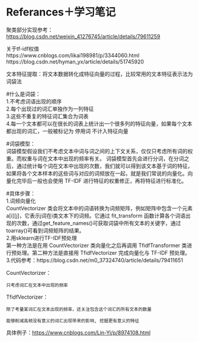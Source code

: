 # Referances＋学习笔记
聚类部分实现参考：
https://blog.csdn.net/weixin_41276745/article/details/79611259
<p>
关于tf-idf权值<br>
https://www.cnblogs.com/likai198981/p/3344060.html<br>
https://blog.csdn.net/hyman_yx/article/details/51745920<br>
</p>
<p>
文本特征提取：将文本数据转化成特征向量的过程，比较常用的文本特征表示法为词袋法

#什么是词袋：<br>
1.不考虑词语出现的顺序<br>
2.每个出现过的词汇单独作为一列特征<br>
3.这些不重复的特征词汇集合为词表<br>
4.每一个文本都可以在很长的词表上统计出一个很多列的特征向量，如果每个文本都出现的词汇，一般被标记为 停用词 不计入特征向量<br>
<p>
#词袋模型：<br>
    词袋模型假设我们不考虑文本中词与词之间的上下文关系，仅仅只考虑所有词的权重。而权重与词在文本中出现的频率有关。
    词袋模型首先会进行分词，在分词之后，通过统计每个词在文本中出现的次数，我们就可以得到该文本基于词的特征，如果将各个文本样本的这些词与对应的词频放在一起，就是我们常说的向量化。向量化完毕后一般也会使用 TF-IDF 进行特征的权重修正，再将特征进行标准化。
</p>
<p>
#具体步骤：<br>
    1.词频向量化<br>
    CountVectorizer 类会将文本中的词语转换为词频矩阵，例如矩阵中包含一个元素a[i][j]，它表示j词在i类文本下的词频。它通过 fit_transform 函数计算各个词语出现的次数，通过get_feature_names()可获取词袋中所有文本的关键字，通过 toarray()可看到词频矩阵的结果。<br>
    2.用sklearn进行TF-IDF预处理<br>
    第一种方法是在用 CountVectorizer 类向量化之后再调用 TfidfTransformer 类进行预处理。第二种方法是直接用 TfidfVectorizer 完成向量化与 TF-IDF 预处理。<br>
    3.代码参考：https://blog.csdn.net/m0_37324740/article/details/79411651<br>
</p>

CountVectorizer：

    只考虑词汇在文本中出现的频率
TfidfVectorizer：

    除了考量某词汇在文本出现的频率，还关注包含这个词汇的所有文本的数量

    能够削减高频没有意义的词汇出现带来的影响, 挖掘更有意义的特征

具体例子：https://www.cnblogs.com/Lin-Yi/p/8974108.html
</p>
</p>
